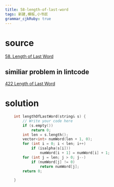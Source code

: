 ```yaml
---
title: 58-length-of-last-word
tags: 新建,模板,小书匠
grammar_cjkRuby: true
---
```




# source

[58. Length of Last Word](https://leetcode.com/problems/length-of-last-word/)

## similiar problem in lintcode
[422 Length of Last Word](http://www.lintcode.com/en/problem/length-of-last-word/)

# solution

```cpp
    int lengthOfLastWord(string& s) {
        // Write your code here
        if (s.empty())
            return 0;
        int len = s.length();
        vector<int> numWord(len + 1, 0);
        for (int i = 0; i < len; i++)
            if (isalpha(s[i]))
                numWord[i + 1] = numWord[i] + 1;
        for (int j = len; j > 0; j--)
            if (numWord[j] != 0)
                return numWord[j];
        return 0;
        
    }
```